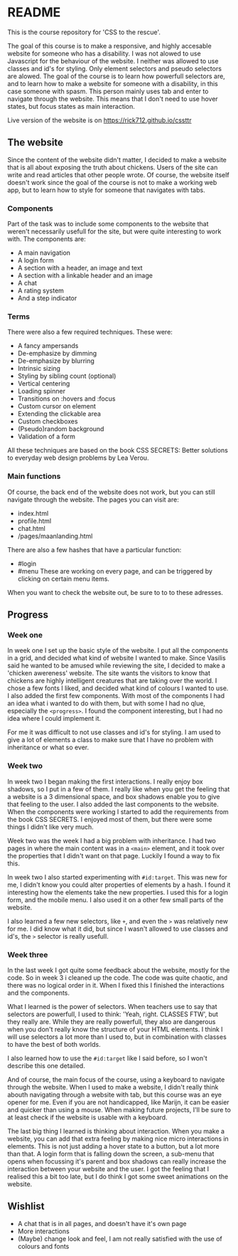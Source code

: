 # README

This is the course repository for 'CSS to the rescue'.

The goal of this course is to make a responsive, and highly accesable website for someone who has a disability. I was not alowed to use Javascript for the behaviour of the website. I neither was allowed to use classes and id's for styling. Only element selectors and pseudo selectors are alowed. The goal of the course is to learn how powerfull selectors are, and to learn how to make a website for someone with a disability, in this case someone with spasm. This person mainly uses tab and enter to navigate through the website. This means that I don't need to use hover states, but focus states as main interaction.

Live version of the website is on https://rick712.github.io/cssttr

## The website
Since the content of the website didn't matter, I decided to make a website that is all about exposing the truth about chickens. Users of the site can write and read articles that other people wrote. Of course, the website itself doesn't work since the goal of the course is not to make a working web app, but to learn how to style for someone that navigates with tabs.

### Components
Part of the task was to include some components to the website that weren't necessarily usefull for the site, but were quite interesting to work with. The components are:
- A main navigation
- A login form
- A section with a header, an image and text
- A section with a linkable header and an image
- A chat
- A rating system
- And a step indicator

### Terms
There were also a few required techniques. These were:
- A fancy ampersands
- De-emphasize by dimming
- De-emphasize by blurring
- Intrinsic sizing
- Styling by sibling count (optional)
- Vertical centering
- Loading spinner
- Transitions on :hovers and :focus
- Custom cursor on element
- Extending the clickable area
- Custom checkboxes
- (Pseudo)random background
- Validation of a form

All these techniques are based on the book CSS SECRETS: Better solutions to everyday web design problems by Lea Verou.

### Main functions
Of course, the back end of the website does not work, but you can still navigate through the website. The pages you can visit are:
- index.html
- profile.html
- chat.html
- /pages/maanlanding.html

There are also a few hashes that have a particular function:
- #login
- #menu
These are working on every page, and can be triggered by clicking on certain menu items.

When you want to check the website out, be sure to to to these adresses.

## Progress

### Week one
In week one I set up the basic style of the website. I put all the components in a grid, and decided what kind of website I wanted to make. Since Vasilis said he wanted to be amused while reviewing the site, I decided to make a 'chicken awereness' website. The site wants the visitors to know that chickens are highly intelligent creatures that are taking over the world. I chose a few fonts I liked, and decided what kind of colours I wanted to use. I also added the first few components. With most of the components I had an idea what i wanted to do with them, but with some I had no qlue, especially the ``<progress>``. I found the component interesting, but I had no idea where I could implement it. 

For me it was difficult to not use classes and id's for styling. I am used to give a lot of elements a class to make sure that I have no problem with inheritance or what so ever.

### Week two
In week two I began making the first interactions. I really enjoy box shadows, so I put in a few of them. I really like when you get the feeling that a website is a 3 dimensional space, and box shadows enable you to give that feeling to the user. I also added the last components to the website. When the components were working I started to add the requirements from the book CSS SECRETS. I enjoyed most of them, but there were some things I didn't like very much. 

Week two was the week I had a big problem with inheritance. I had two pages in where the main content was in a ``<main>`` element, and it took over the properties that I didn't want on that page. Luckily I found a way to fix this.

In week two I also started experimenting with ``#id:target``. This was new for me, I didn't know you could alter properties of elements by a hash. I found it interesting how the elements take the new properties. I used this for a login form, and the mobile menu. I also used it on a other few small parts of the website.

I also learned a few new selectors, like ``+``, and even the ``>`` was relatively new for me. I did know what it did, but since I wasn't allowed to use classes and id's, the ``>`` selector is really usefull.

### Week three
In the last week I got quite some feedback about the website, mostly for the code. So in week 3 i cleaned up the code. The code was quite chaotic, and there was no logical order in it. When I fixed this I finished the interactions and the components. 

What I learned is the power of selectors. When teachers use to say that selectors are powerfull, I used to think: 'Yeah, right. CLASSES FTW', but they really are. While they are really powerfull, they also are dangerous when you don't really know the structure of your HTML elements. I think I will use selectors a lot more than I used to, but in combination with classes to have the best of both worlds.

I also learned how to use the ``#id:target`` like I said before, so I won't describe this one detailed.

And of course, the main focus of the course, using a keyboard to navigate through the website. When I used to make a website, I didn't really think abouth navigating through a website with tab, but this course was an eye opener for me. Even if you are not handicapped, like Marijn, it can be easier and quicker than using a mouse. When making future projects, I'll be sure to at least check if the website is usable with a keyboard.

The last big thing I learned is thinking about interaction. When you make a website, you can add that extra feeling by making nice micro interactions in elements. This is not just adding a hover state to a button, but a lot more than that. A login form that is falling down the screen, a sub-menu that opens when focussing it's parent and box shadows can really increase the interaction between your website and the user. I got the feeling that I realised this a bit too late, but I do think I got some sweet animations on the website.

## Wishlist
- A chat that is in all pages, and doesn't have it's own page
- More interactions
- (Maybe) change look and feel, I am not really satisfied with the use of colours and fonts
